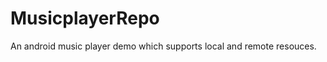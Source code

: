 MusicplayerRepo
===============

An android music player demo which supports local and remote resouces.

